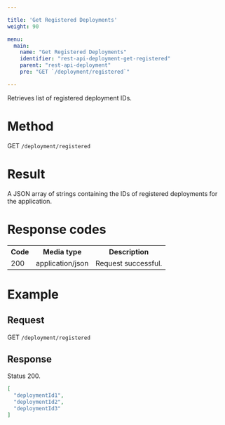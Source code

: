 ```yaml
---

title: 'Get Registered Deployments'
weight: 90

menu:
  main:
    name: "Get Registered Deployments"
    identifier: "rest-api-deployment-get-registered"
    parent: "rest-api-deployment"
    pre: "GET `/deployment/registered`"

---
```



Retrieves list of registered deployment IDs.


# Method

GET `/deployment/registered`

# Result

A JSON array of strings containing the IDs of registered deployments for the application.

# Response codes

<table class="table table-striped">
  <tr>
    <th>Code</th>
    <th>Media type</th>
    <th>Description</th>
  </tr>
  <tr>
    <td>200</td>
    <td>application/json</td>
    <td>Request successful.</td>
  </tr>
</table>


# Example

## Request

GET `/deployment/registered`

## Response

Status 200.

```json
[
  "deploymentId1",
  "deploymentId2",
  "deploymentId3"
]
```
